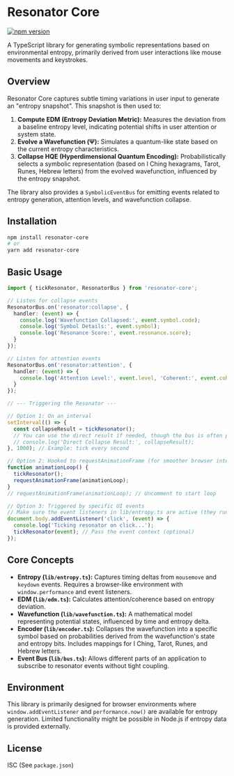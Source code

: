 # Resonator Core

[![npm version](https://badge.fury.io/js/resonator-core.svg)](https://badge.fury.io/js/resonator-core) <!-- Placeholder badge -->

A TypeScript library for generating symbolic representations based on environmental entropy, primarily derived from user interactions like mouse movements and keystrokes.

## Overview

Resonator Core captures subtle timing variations in user input to generate an "entropy snapshot". This snapshot is then used to:

1.  **Compute EDM (Entropy Deviation Metric):** Measures the deviation from a baseline entropy level, indicating potential shifts in user attention or system state.
2.  **Evolve a Wavefunction (Ψ):** Simulates a quantum-like state based on the current entropy characteristics.
3.  **Collapse HQE (Hyperdimensional Quantum Encoding):** Probabilistically selects a symbolic representation (based on I Ching hexagrams, Tarot, Runes, Hebrew letters) from the evolved wavefunction, influenced by the entropy snapshot.

The library also provides a `SymbolicEventBus` for emitting events related to entropy generation, attention levels, and wavefunction collapse.

## Installation

```bash
npm install resonator-core
# or
yarn add resonator-core
```

## Basic Usage

```typescript
import { tickResonator, ResonatorBus } from 'resonator-core';

// Listen for collapse events
ResonatorBus.on('resonator:collapse', {
  handler: (event) => {
    console.log('Wavefunction Collapsed:', event.symbol.code);
    console.log('Symbol Details:', event.symbol);
    console.log('Resonance Score:', event.resonance.score);
  }
});

// Listen for attention events
ResonatorBus.on('resonator:attention', {
  handler: (event) => {
    console.log('Attention Level:', event.level, 'Coherent:', event.coherent);
  }
});

// --- Triggering the Resonator ---

// Option 1: On an interval
setInterval(() => {
  const collapseResult = tickResonator();
  // You can use the direct result if needed, though the bus is often preferred
  // console.log('Direct Collapse Result:', collapseResult);
}, 1000); // Example: tick every second

// Option 2: Hooked to requestAnimationFrame (for smoother browser integration)
function animationLoop() {
  tickResonator();
  requestAnimationFrame(animationLoop);
}
// requestAnimationFrame(animationLoop); // Uncomment to start loop

// Option 3: Triggered by specific UI events
// Make sure the event listeners in lib/entropy.ts are active (they run by default in browser)
document.body.addEventListener('click', (event) => {
  console.log('Ticking resonator on click...');
  tickResonator(event); // Pass the event context (optional)
});

```

## Core Concepts

*   **Entropy (`lib/entropy.ts`):** Captures timing deltas from `mousemove` and `keydown` events. Requires a browser-like environment with `window.performance` and event listeners.
*   **EDM (`lib/edm.ts`):** Calculates attention/coherence based on entropy deviation.
*   **Wavefunction (`lib/wavefunction.ts`):** A mathematical model representing potential states, influenced by time and entropy delta.
*   **Encoder (`lib/encoder.ts`):** Collapses the wavefunction into a specific symbol based on probabilities derived from the wavefunction's state and entropy bits. Includes mappings for I Ching, Tarot, Runes, and Hebrew letters.
*   **Event Bus (`lib/bus.ts`):** Allows different parts of an application to subscribe to resonator events without tight coupling.

## Environment

This library is primarily designed for browser environments where `window.addEventListener` and `performance.now()` are available for entropy generation. Limited functionality might be possible in Node.js if entropy data is provided externally.

## License

ISC (See `package.json`)